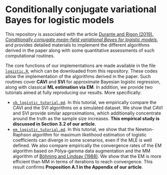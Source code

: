 
# Conditionally conjugate variational Bayes for logistic models


This repository is associated with the article [Durante and Rigon (2019). *Conditionally conjugate mean-field variational Bayes for logistic models*](https://arxiv.org/abs/1711.06999), and provides detailed materials to implement the different algorithms derived in the paper along with some quantitative assessments of such computational routines. 

The core functions of our implementations are made available in the file [`logistic.R`](https://github.com/tommasorigon/logisticVB/blob/master/logistic.R), which can be downloaded from this repository. These codes allow the implementation of the algorithms derived in the paper. Such routines cover **CAVI** and **SVI** for approximate Bayesian logistic regression, along with classical **ML estimation via EM**. In addition, we provide two tutorials aimed at fully reproducing our results. More specifically:

- [`vb_logistic_tutorial.md`](https://github.com/tommasorigon/logisticVB/blob/master/vb_logistic_tutorial.md). In this tutorial, we empirically compare the CAVI and the SVI algorithms on a simulated dataset. We show that CAVI and SVI provide similar approximations, which additionally concentrate around the truth as the sample size increases. **This empirical study is discussed in Section 3.2 of our article.**
- [`em_logistic_tutorial.md`](https://github.com/tommasorigon/logisticVB/blob/master/em_logistic_tutorial.md). In this tutorial, we show that the Newton-Raphson algorithm for maximum likelihood estimation of logistic coefficients can diverge in some scenarios, even if the MLE is well defined. We also compare empirically the convergence rates of the EM algorithm based on Pòlya-gamma data augmentation and the MM algorithm of [Böhning and Lindsay (1988)](https://link.springer.com/article/10.1007/BF00049423). We show that the EM is more efficient than MM in terms of iterations to reach convergence. This result confirms **Proposition A.1 in the Appendix of our article**.

